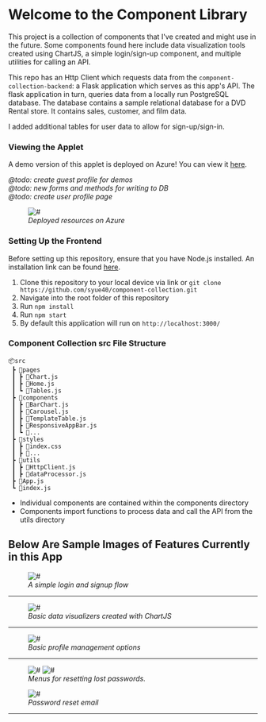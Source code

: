 # Welcome to the Component Library
This project is a collection of components that I've created and might use in the future. Some components found here include data visualization tools created using ChartJS, a simple login/sign-up component, and multiple utilities for calling an API.

This repo has an Http Client which requests data from the ```component-collection-backend```: a Flask application which serves as this app's API. The flask application in turn, queries data from a locally run PostgreSQL database. The database contains a sample relational database for a DVD Rental store. It contains sales, customer, and film data.

I added additional tables for user data to allow for sign-up/sign-in.


### Viewing the Applet
A demo version of this applet is deployed on Azure! You can view it <a href="https://red-desert-0b2233c1e.2.azurestaticapps.net/">here</a>.

*@todo: create guest profile for demos*\
*@todo: new forms and methods for writing to DB*\
*@todo: create user profile page*

<figure>
<img src="https://i.ibb.co/H4V7F7M/deployment.png" alt="#">
<figcaption><i>Deployed resources on Azure</i></figcaption>
</figure>

### Setting Up the Frontend
Before setting up this repository, ensure that you have Node.js installed. An installation link can be found  <a href="https://nodejs.org/en/download/">here</a>.
1. Clone this repository to your local device via link or ```git clone https://github.com/syue40/component-collection.git```
2. Navigate into the root folder of this repository
3. Run ```npm install```
4. Run ```npm start```
5. By default this application will run on ```http://localhost:3000/```

### Component Collection src File Structure
```
📦src
 ┣ 📂pages
 ┃ ┣ 📜Chart.js
 ┃ ┣ 📜Home.js
 ┃ ┗ 📜Tables.js
 ┣ 📂components
 ┃ ┣ 📜BarChart.js
 ┃ ┣ 📜Carousel.js
 ┃ ┣ 📜TemplateTable.js
 ┃ ┣ 📜ResponsiveAppBar.js
 ┃ ┗ 📜...
 ┣ 📂styles
 ┃ ┣ 📜index.css
 ┃ ┣ 📜...
 ┣ 📂utils
 ┃ ┣ 📜HttpClient.js
 ┃ ┣ 📜dataProcessor.js
 ┣ 📜App.js
 ┗ 📜index.js
```
- Individual components are contained within the components directory
- Components import functions to process data and call the API from the utils directory

## Below Are Sample Images of Features Currently in this App

<figure>
<img src="https://i.ibb.co/r7w8bLG/login.png" alt="#">
<figcaption><i>A simple login and signup flow</i></figcaption>
</figure>
<hr>
<figure>
<img src="https://i.ibb.co/cr0sbgS/data-vis-1.png" alt="#">
<figcaption><i>Basic data visualizers created with ChartJS</i></figcaption>
</figure>
<hr>
<figure>
<img src="https://i.ibb.co/BnxmM8t/profile.png" alt="#">
<figcaption><i>Basic profile management options</i></figcaption>
</figure>
<hr>
<figure>
<img src="https://i.ibb.co/QrRy3P3/reset1.png" alt="#">
<img src="https://i.ibb.co/VqP7NyY/reset2.png" alt="#">
<figcaption><i>Menus for resetting lost passwords.</i></figcaption>
<figure>
</figure>
<img src="https://i.ibb.co/9spt49M/resetemail.png" alt="#">
<figcaption><i>Password reset email</i></figcaption>
</figure>
<hr>